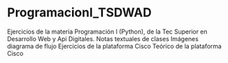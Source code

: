 # ProgramacionI_TSDWAD
Ejercicios de la materia Programación I (Python), de la Tec Superior en Desarrollo Web y Api Digitales.
Notas textuales de clases
Imágenes diagrama de flujo
Ejercicios de la plataforma Cisco
Teórico de la plataforma Cisco

